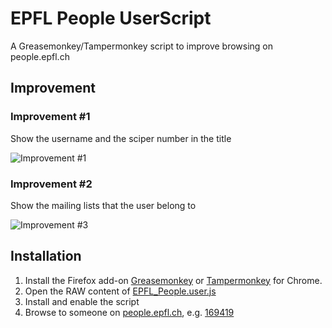 # EPFL People UserScript
A Greasemonkey/Tampermonkey script to improve browsing on people.epfl.ch


Improvement
-----------

### Improvement #1
Show the username and the sciper number in the title

![Improvement #1](https://raw.githubusercontent.com/epfl-dojo/EPFL_People_UserScript/master/img/improvement-2.png)

### Improvement #2
Show the mailing lists that the user belong to

![Improvement #3](https://raw.githubusercontent.com/epfl-dojo/EPFL_People_UserScript/master/img/improvement-3.png)



Installation
------------

1. Install the Firefox add-on [Greasemonkey](https://addons.mozilla.org/en-US/firefox/addon/greasemonkey/) or [Tampermonkey](http://tampermonkey.net/) for Chrome.
1. Open the RAW content of [EPFL_People.user.js](https://raw.githubusercontent.com/epfl-dojo/EPFL_People_UserScript/master/EPFL_People.user.js)
1. Install and enable the script
1. Browse to someone on [people.epfl.ch](http://people.epfl.ch), e.g. [169419](http://go.epfl.ch/nbo)
